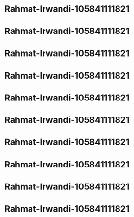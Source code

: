 # Rahmat-Irwandi-105841111821
# Rahmat-Irwandi-105841111821
# Rahmat-Irwandi-105841111821
# Rahmat-Irwandi-105841111821
# Rahmat-Irwandi-105841111821
# Rahmat-Irwandi-105841111821
# Rahmat-Irwandi-105841111821
# Rahmat-Irwandi-105841111821
# Rahmat-Irwandi-105841111821
# Rahmat-Irwandi-105841111821
